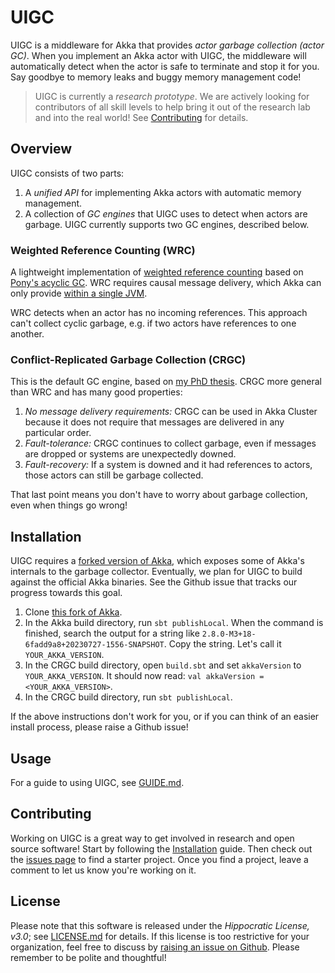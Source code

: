 # UIGC

UIGC is a middleware for Akka that provides _actor garbage collection (actor GC)_. 
When you implement an Akka actor with UIGC, the middleware will 
automatically detect when the actor is safe to terminate and stop it for
you. Say goodbye to memory leaks and buggy memory management code!

> UIGC is currently a _research prototype_. We are actively looking for 
> contributors of all skill levels to help bring it out of the research lab and into the real world! 
> See [Contributing](#contributing) for details.

## Overview

UIGC consists of two parts:

1. A _unified API_ for implementing Akka actors with automatic memory management.
2. A collection of _GC engines_ that UIGC uses to detect when actors are garbage.
   UIGC currently supports two GC engines, described below.

### Weighted Reference Counting (WRC)

A lightweight implementation of [weighted reference counting](https://en.wikipedia.org/wiki/Reference_counting#Weighted_reference_counting) 
based on [Pony's acyclic GC](https://github.com/ponylang/ponyc). WRC requires causal message
delivery, which Akka can only provide [within a single JVM](https://doc.akka.io/docs/akka/current/general/message-delivery-reliability.html#ordering-of-local-message-sends).

WRC detects when an actor has no incoming references. This approach
can't collect cyclic garbage, e.g. if two actors have references to one another.

### Conflict-Replicated Garbage Collection (CRGC)

This is the default GC engine, based on 
[my PhD thesis](https://youtu.be/akBNZLNp05M). CRGC more general than WRC 
and has many good properties:

1. _No message delivery requirements:_ CRGC can be used in Akka Cluster because
   it does not require that messages are delivered in any particular order.
2. _Fault-tolerance:_ CRGC continues to collect garbage, even if messages are
   dropped or systems are unexpectedly downed.
3. _Fault-recovery:_ If a system is downed and it had references to actors,
  those actors can still be garbage collected.

That last point means you don't have to worry about garbage collection,
even when things go wrong!

## Installation

UIGC requires a [forked version of Akka](https://github.com/dplyukhin/akka), which
exposes some of Akka's internals to the garbage collector. Eventually, we plan for 
UIGC to build against the official Akka binaries. See
the Github issue that tracks our progress towards this goal.

1. Clone [this fork of Akka](https://github.com/dplyukhin/akka).
2. In the Akka build directory, run `sbt publishLocal`. When the command is finished, 
   search the output for a string like `2.8.0-M3+18-6fadd9a8+20230727-1556-SNAPSHOT`.
   Copy the string. Let's call it `YOUR_AKKA_VERSION`.
3. In the CRGC build directory, open `build.sbt` and set `akkaVersion` to `YOUR_AKKA_VERSION`. 
   It should now read: `val akkaVersion = <YOUR_AKKA_VERSION>`.
4. In the CRGC build directory, run `sbt publishLocal`.

If the above instructions don't work for you, or if you can think of an easier install process,
please raise a Github issue!
 
## Usage 


For a guide to using UIGC, see [GUIDE.md](./GUIDE.md).

## Contributing

Working on UIGC is a great way to get involved in research and open source software!
Start by following the [Installation](#installation) guide. Then check out
the [issues page](https://github.com/dplyukhin/uigc/issues) to find a starter project.
Once you find a project, leave a comment to let us know you're working on it.

## License

Please note that this software is released under the _Hippocratic License, v3.0_; see [LICENSE.md](./LICENSE.md) for 
details. If this license is too restrictive for your organization, feel free to discuss by
[raising an issue on Github](https://github.com/dplyukhin/uigc/issues).
Please remember to be polite and thoughtful!